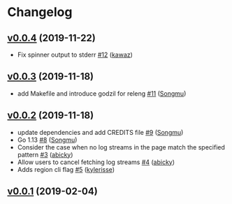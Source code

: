 # Changelog

## [v0.0.4](https://github.com/knqyf263/utern/compare/v0.0.3...v0.0.4) (2019-11-22)

* Fix spinner output to stderr [#12](https://github.com/knqyf263/utern/pull/12) ([kawaz](https://github.com/kawaz))

## [v0.0.3](https://github.com/knqyf263/utern/compare/v0.0.2...v0.0.3) (2019-11-18)

* add Makefile and introduce godzil for releng [#11](https://github.com/knqyf263/utern/pull/11) ([Songmu](https://github.com/Songmu))

## [v0.0.2](https://github.com/knqyf263/utern/compare/v0.0.1...v0.0.2) (2019-11-18)

* update dependencies and add CREDITS file [#9](https://github.com/knqyf263/utern/pull/9) ([Songmu](https://github.com/Songmu))
* Go 1.13 [#8](https://github.com/knqyf263/utern/pull/8) ([Songmu](https://github.com/Songmu))
* Consider the case when no log streams in the page match the specified pattern [#3](https://github.com/knqyf263/utern/pull/3) ([abicky](https://github.com/abicky))
* Allow users to cancel fetching log streams [#4](https://github.com/knqyf263/utern/pull/4) ([abicky](https://github.com/abicky))
* Adds region cli flag [#5](https://github.com/knqyf263/utern/pull/5) ([kylerisse](https://github.com/kylerisse))

## [v0.0.1](https://github.com/knqyf263/utern/compare/1196f2e37600...v0.0.1) (2019-02-04)
